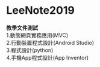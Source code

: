 # LeeNote2019 
**教學文件測試**  
1.動態網頁實務應用(MVC)  
2.行動裝置程式設計(Android Studio)  
3.程式設計(python)  
4.手機App程式設計(App Inventor)  
